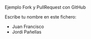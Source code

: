 Ejemplo Fork y PullRequest con GitHub

Escribe tu nombre en este fichero:

- Juan Francisco
- Jordi Pañellas

